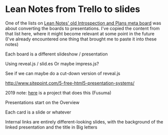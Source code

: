 # Lean Notes from Trello to slides

One of the lists on [Lean Notes' old Introspection and Plans meta board](296d1028-3a37-407c-a28b-a36f197696d8.md) was about converting the boards to presentations. I've copied the content from that list here, where it might become relevant at some point in the future (I've already encountered one thing that brought me to paste it into these notes)

Each board is a different slideshow / presentation

Using reveal.js / slid.es Or maybe impress.js?

See if we can maybe do a cut-down version of reveal.js

http://www.sitepoint.com/5-free-html5-presentation-systems/

2019 note: [here](https://github.com/hiroppy/fusuma) is a project that does this (Fusuma)

Presentations start on the Overview

Each card is a slide or whatever

Internal links are entirely different-looking slides, with the background of the linked presentation and the title in Big letters
